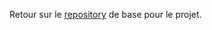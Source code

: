 Retour sur le [repository](https://github.com/Matteo-Grellier/CI-CD-Project) de base pour le projet.
